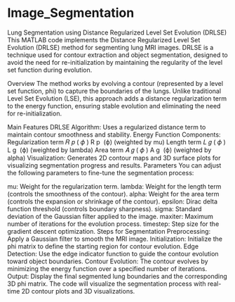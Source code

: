 # Image_Segmentation
Lung Segmentation using Distance Regularized Level Set Evolution (DRLSE)
This MATLAB code implements the Distance Regularized Level Set Evolution (DRLSE) method for segmenting lung MRI images. DRLSE is a technique used for contour extraction and object segmentation, designed to avoid the need for re-initialization by maintaining the regularity of the level set function during evolution.

Overview
The method works by evolving a contour (represented by a level set function, phi) to capture the boundaries of the lungs. Unlike traditional Level Set Evolution (LSE), this approach adds a distance regularization term to the energy function, ensuring stable evolution and eliminating the need for re-initialization.

Main Features
DRLSE Algorithm: Uses a regularized distance term to maintain contour smoothness and stability.
Energy Function Components:
Regularization term 
𝑅
𝑝
(
𝜙
)
R 
p
​
 (ϕ) (weighted by mu)
Length term 
𝐿
𝑔
(
𝜙
)
L 
g
​
 (ϕ) (weighted by lambda)
Area term 
𝐴
𝑔
(
𝜙
)
A 
g
​
 (ϕ) (weighted by alpha)
Visualization: Generates 2D contour maps and 3D surface plots for visualizing segmentation progress and results.
Parameters
You can adjust the following parameters to fine-tune the segmentation process:

mu: Weight for the regularization term.
lambda: Weight for the length term (controls the smoothness of the contour).
alpha: Weight for the area term (controls the expansion or shrinkage of the contour).
epsilon: Dirac delta function threshold (controls boundary sharpness).
sigma: Standard deviation of the Gaussian filter applied to the image.
maxiter: Maximum number of iterations for the evolution process.
timestep: Step size for the gradient descent optimization.
Steps for Segmentation
Preprocessing: Apply a Gaussian filter to smooth the MRI image.
Initialization: Initialize the phi matrix to define the starting region for contour evolution.
Edge Detection: Use the edge indicator function to guide the contour evolution toward object boundaries.
Contour Evolution: The contour evolves by minimizing the energy function over a specified number of iterations.
Output: Display the final segmented lung boundaries and the corresponding 3D phi matrix.
The code will visualize the segmentation process with real-time 2D contour plots and 3D visualizations.
